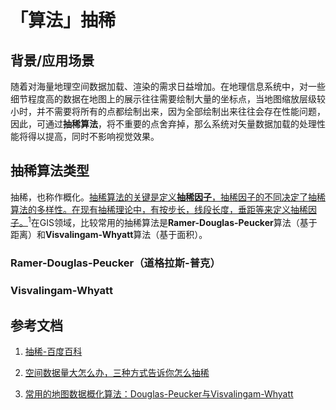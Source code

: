 # 「算法」抽稀

## 背景/应用场景

随着对海量地理空间数据加载、渲染的需求日益增加。在地理信息系统中，对一些细节程度高的数据在地图上的展示往往需要绘制大量的坐标点，当地图缩放层级较小时，并不需要将所有的点都绘制出来，因为全部绘制出来往往会存在性能问题，因此，可通过**抽稀算法**，将不重要的点舍弃掉，那么系统对矢量数据加载的处理性能将得以提高，同时不影响视觉效果。

## 抽稀算法类型

抽稀，也称作概化。<u>抽稀算法的关键是定义**抽稀因子**，抽稀因子的不同决定了抽稀算法的多样性。在现有抽稀理论中，有按步长，线段长度，垂距等来定义抽稀因子。</u><sup>1</sup>在GIS领域，比较常用的抽稀算法是**Ramer-Douglas-Peucker**算法（基于距离）和**Visvalingam-Whyatt**算法（基于面积）。

### Ramer-Douglas-Peucker（道格拉斯-普克）



### Visvalingam-Whyatt

## 参考文档

1. [抽稀-百度百科](https://baike.baidu.com/item/%E6%8A%BD%E7%A8%80/7297123)

2. [空间数据量大怎么办，三种方式告诉你怎么抽稀](https://mp.weixin.qq.com/s/dbt8ZNFJ7TuVoGX5u1xWmw)

3. [常用的地图数据概化算法：Douglas-Peucker与Visvalingam-Whyatt](https://zhuanlan.zhihu.com/p/355323735)
